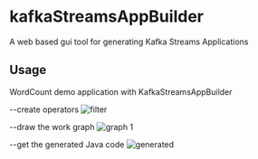 # kafkaStreamsAppBuilder
A web based gui tool for generating Kafka Streams Applications

## Usage

WordCount demo application with KafkaStreamsAppBuilder

--create operators
![filter](https://user-images.githubusercontent.com/22906805/49937357-8d84ef00-fee7-11e8-8e5b-bccb98ee7d57.png)

--draw the work graph
![graph 1](https://user-images.githubusercontent.com/22906805/49939476-05561800-feee-11e8-870c-6f98f4df3ebe.png)

--get the generated Java code
![generated](https://user-images.githubusercontent.com/22906805/49939713-a0e78880-feee-11e8-9a0f-5068199fec20.png)


